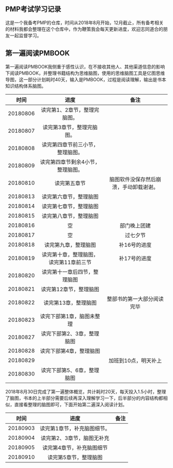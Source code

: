 ## PMP考试学习记录

这是一个我备考PMP的仓库，时间从2018年8月开始，12月截止，所有备考相关的材料我都会整理在这个仓库中，作为鞭策我会每天更新进度，欢迎志同道合的朋友一起监督学习。

## 第一遍阅读PMBOOK
第一遍阅读PMBOOK我侧重于感性认识，在不接收其他人、其他渠道信息的影响下阅读PMBOOK，并整理书籍结构为思维脑图，使用的思维脑图工具是亿图思维导图，这一部分计划耗时40天，输入是PMBOOK，过程是阅读理解，输出是书本知识结构体系脑图。

|    时间    |          进度          |         备注          |
| :------: | :------------------: | :-----------------: |
| 20180806 |   读完第1、2章节，整理完脑图。    |                     |
| 20180807 |    读完第3章节，整理完脑图。     |                     |
| 20180808 |   读完第四章节前三小节，整理脑图。   |                     |
| 20180809 |  读完第四章节剩余4小节，整理脑图。   |                     |
| 20180810 |        读完第五章节        | 脑图软件没保存然后崩溃，手动卸载谢谢。 |
| 20180813 |     读完第六章节，整理脑图      |                     |
| 20180814 |     读完第七章节，整理脑图      |                     |
| 20180815 |     读完第八章节，整理脑图      |                     |
| 20180816 |          空           |       部门晚上团建        |
| 20180817 |          空           |        过七夕节         |
| 20180818 |      读完第九章，整理脑图      |       补16号的进度       |
| 20180819 | 读完第十章，整理脑图，读完第11章前三节 |       补17号的进度       |
| 20180820 |    读完第十一章后四节，整理脑图    |                     |
| 20180821 |     读完第12章节，整理脑图     |                     |
| 20180822 |     读完第13章，整理脑图      |    整部书的第一大部分阅读完毕    |
| 20180823 |    读完下部第1章，脑图未整理     |                     |
| 20180827 |    读完下部第2、3章，整理脑图    |                     |
| 20180828 |     读完下部第4章，整理脑图     |                     |
| 20180829 |                      |     加班到10点，明天补上     |
| 20180830 |    读完下部第5、6章，整理脑图    |                     |

2018年8月30日完成了第一遍整体概览，共计耗时20天，每天投入1.5小时，整理了脑图，书本的上半部分需要后续再深入理解学习一下，后半部分的内容结构都相似，直接看整理的脑图即可，下面开始第二遍深入阅读计划。

|    时间    |       进度       |  备注  |
| :------: | :------------: | :--: |
| 20180903 | 读完第1章节，补充脑图细节。 |      |
| 20180904 | 读完第2、3章节，脑图无补充 |      |
| 20180905 | 读完第4章节，补充脑图细节  |      |
| 20180910 |  读完第5章节，整理脑图   |      |
